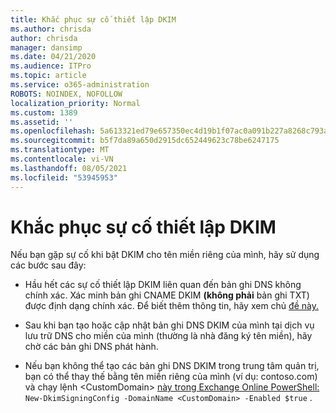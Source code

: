```yaml
---
title: Khắc phục sự cố thiết lập DKIM
ms.author: chrisda
author: chrisda
manager: dansimp
ms.date: 04/21/2020
ms.audience: ITPro
ms.topic: article
ms.service: o365-administration
ROBOTS: NOINDEX, NOFOLLOW
localization_priority: Normal
ms.custom: 1389
ms.assetid: ''
ms.openlocfilehash: 5a613321ed79e657350ec4d19b1f07ac0a091b227a8268c793a10edd9990d41f
ms.sourcegitcommit: b5f7da89a650d2915dc652449623c78be6247175
ms.translationtype: MT
ms.contentlocale: vi-VN
ms.lasthandoff: 08/05/2021
ms.locfileid: "53945953"
---
```

# <a name="fix-dkim-setup-issues"></a>Khắc phục sự cố thiết lập DKIM

Nếu bạn gặp sự cố khi bật DKIM cho tên miền riêng của mình, hãy sử dụng các bước sau đây:

- Hầu hết các sự cố thiết lập DKIM liên quan đến bản ghi DNS không chính xác. Xác minh bản ghi CNAME DKIM **(không phải** bản ghi TXT) được định dạng chính xác. Để biết thêm thông tin, hãy xem chủ [đề này.](https://docs.microsoft.com/microsoft-365/security/office-365-security/use-dkim-to-validate-outbound-email#steps-you-need-to-do-to-manually-set-up-dkim)

- Sau khi bạn tạo hoặc cập nhật bản ghi DNS DKIM của mình tại dịch vụ lưu trữ DNS cho miền của mình (thường là nhà đăng ký tên miền), hãy chờ các bản ghi DNS phát hành.

- Nếu bạn không thể tạo các bản ghi DNS DKIM trong trung tâm quản trị, bạn có thể thay thế bằng tên miền riêng của mình (ví dụ: contoso.com) và chạy lệnh \<CustomDomain\> [này trong Exchange Online PowerShell:](https://docs.microsoft.com/powershell/exchange/exchange-online/connect-to-exchange-online-powershell/connect-to-exchange-online-powershell) `New-DkimSigningConfig -DomainName <CustomDomain> -Enabled $true` .
